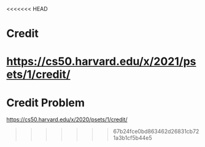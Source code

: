 <<<<<<< HEAD
# Credit
https://cs50.harvard.edu/x/2021/psets/1/credit/
=======
# Credit Problem

https://cs50.harvard.edu/x/2020/psets/1/credit/
>>>>>>> 67b24fce0bd863462d26831cb721a3b1cf5b44e5
